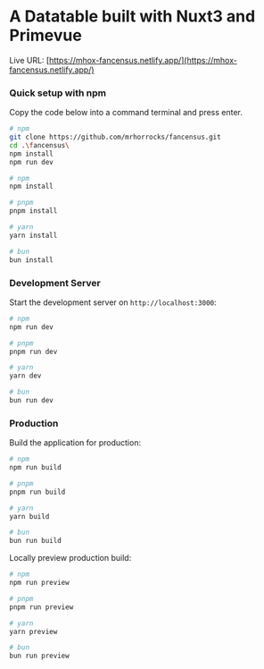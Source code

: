 # A Datatable built with Nuxt3 and Primevue

Live URL:
[https://mhox-fancensus.netlify.app/](https://mhox-fancensus.netlify.app/)

### Quick setup with npm

Copy the code below into a command terminal and press enter.

```bash
# npm
git clone https://github.com/mrhorrocks/fancensus.git
cd .\fancensus\
npm install
npm run dev

```

```bash
# npm
npm install

# pnpm
pnpm install

# yarn
yarn install

# bun
bun install
```

### Development Server

Start the development server on `http://localhost:3000`:

```bash
# npm
npm run dev

# pnpm
pnpm run dev

# yarn
yarn dev

# bun
bun run dev
```

### Production

Build the application for production:

```bash
# npm
npm run build

# pnpm
pnpm run build

# yarn
yarn build

# bun
bun run build
```

Locally preview production build:

```bash
# npm
npm run preview

# pnpm
pnpm run preview

# yarn
yarn preview

# bun
bun run preview
```
